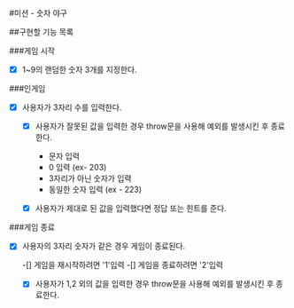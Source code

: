 #미션 - 숫자 야구

##구현할 기능 목록

###게임 시작  
-[x] 1~9의 랜덤한 숫자 3개를 지정한다.

###인게임  
-[x] 사용자가 3자리 수를 입력한다.

    -[x] 사용자가 잘못된 값을 입력한 경우 throw문을 사용해 예외를 발생시킨 후 종료한다.
        - 문자 입력
        - 0 입력 (ex- 203)
        - 3자리가 아닌 숫자가 입력
        - 동일한 숫자 입력 (ex - 223)

    -[x] 사용자가 제대로 된 값을 입력했다면 정답 또는 힌트를 준다.

###게임 종료  
-[x] 사용자의 3자리 숫자가 같은 경우 게임이 종료된다.

    -[] 게임을 재시작하려면 '1'입력
    -[] 게임을 종료하려면 '2'입력
    -[x] 사용자가 1,2 외의 값을 입력한 경우 throw문을 사용해 예외를 발생시킨 후 종료한다.
